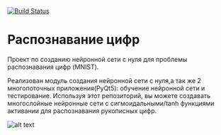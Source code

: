[![Build Status](https://travis-ci.com/Yzoop/Digit-recognition.svg?branch=master)](https://travis-ci.com/Yzoop/Digit-recognition)
# Распознавание цифр
Проект по созданию нейронной сети с нуля для проблемы распознавания цифр (MNIST). 

Реализован модуль создания нейронной сети с нуля,а так же 2 многопоточных приложения(PyQt5): обучение нейронной сети и тестирование.
Используя этот репозиторий, вы можете создавать многослойные нейронные сети с сигмоидальными/tanh функциями активании для распознавания рукописных цифр.

![alt text](https://imgur.com/qhUi6eO.jpg)
